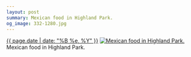 ```yaml
---
layout: post
summary: Mexican food in Highland Park.
og_image: 332-1280.jpg
---
```


<p>
  <time><a href="/332">{{ page.date | date: "%B %e, %Y" }}</a></time>
  <a href="/332"><img src="{{ site.assets_url }}/332-640.jpg" srcset="{{ site.assets_url }}/332-1280.jpg 1280w, {{ site.assets_url }}/332-960.jpg 960w, {{ site.assets_url }}/332-640.jpg 640w, {{ site.assets_url }}/332-320.jpg 320w" sizes="(min-width: 700px) 50vw, calc(100vw - 2rem)" alt="Mexican food in Highland Park." /></a>
  <span>Mexican food in Highland Park.</span>
</p>
